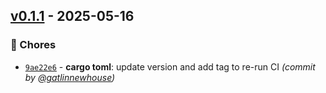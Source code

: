 

## [v0.1.1] - 2025-05-16
### :wrench: Chores
- [`9ae22e6`](https://github.com/coffee-and-telesense/meshtastic-telemetry-daemon-rs/commit/9ae22e6f1a2c5f0c4093c31e0539bafc409bfc47) - **cargo toml**: update version and add tag to re-run CI *(commit by [@gatlinnewhouse](https://github.com/gatlinnewhouse))*

[v0.1.1]: https://github.com/coffee-and-telesense/meshtastic-telemetry-daemon-rs/compare/v0.1.0...v0.1.1
